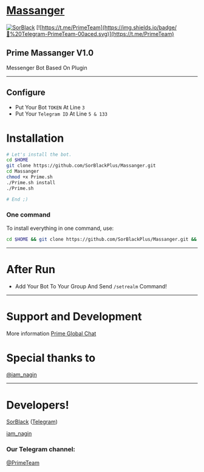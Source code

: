 # [Massanger](https://t.me/PmSorBlackBot)

[![SorBlack](http://img.shields.io/badge/SorBlack%20-v2.3.1-00aced.svg)](https://t.me/SorBlack)
[![https://t.me/PrimeTeam](https://img.shields.io/badge/💬%20Telegram-PrimeTeam-00aced.svg)](https://t.me/PrimeTeam)

## Prime Massanger V1.0 
Messenger Bot Based On Plugin

* * *

## Configure

* Put Your Bot `TOKEN` At Line `3`
* Put Your `Telegram ID` At Line `5 & 133`

# Installation

```sh
# Let's install the bot.
cd $HOME
git clone https://github.com/SorBlackPlus/Massanger.git
cd Massanger
chmod +x Prime.sh
./Prime.sh install
./Prime.sh 

# End ;)
```
### One command
To install everything in one command, use:
```sh
cd $HOME && git clone https://github.com/SorBlackPlus/Massanger.git && cd Massanger && chmod +x Prime.sh && ./Prime.sh install && ./Prime.sh
```

* * *
# After Run
* Add Your Bot To Your Group And Send `/setrealm` Command!
* * *

# Support and Development

More information [Prime Global Chat](https://t.me/joinchat/AAAAAEIIFrX5TQkoIuDBBQ)

# Special thanks to

[@iam_nagin](https://t.me/iam_nagin)

* * *

# Developers!

[SorBlack](https://github.com/SorBlackPlus) ([Telegram](https://t.me/SorBlack))

[iam_nagin]([Telegram](https://t.me/iam_nagin))

### Our Telegram channel:

[@PrimeTeam](https://t.me/PrimeTeam)
